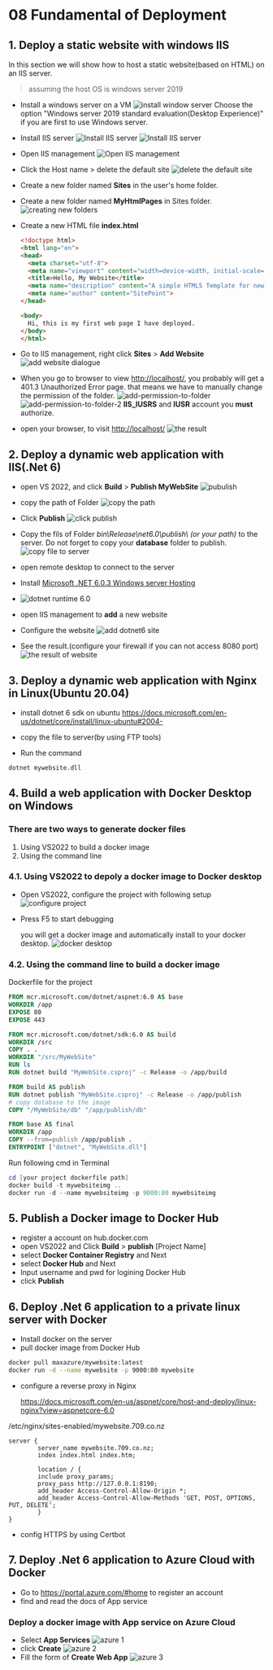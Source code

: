 # 08 Fundamental of Deployment

## 1. Deploy a static website with windows IIS

In this section we will show how to host a static website(based on HTML) on an IIS server.

> assuming the host OS is windows server 2019

- Install a windows server on a VM
  ![install window server](../pic/08_deployment/01-windows-server-installation.png)
  Choose the option "Windows server 2019 standard evaluation(Desktop Experience)" if you are first to use Windows server.

- Install IIS server
  ![Install IIS server](../pic/08_deployment/02-install-iis.png)
  ![Install IIS server](../pic/08_deployment/03-install-iis-1.png)

- Open IIS management
  ![Open IIS management](../pic/08_deployment/05-iis-manager.png)
- Click the Host name > delete the default site
  ![delete the default site](../pic/08_deployment/06-delete-all-sites.png)
- Create a new folder named **Sites** in the user's home folder.
- Create a new folder named **MyHtmlPages** in Sites folder.
  ![creating new folders](../pic/08_deployment/07-creating-new-folder.png)
- Create a new HTML file **index.html**
  
  ```html
  <!doctype html>
  <html lang="en">
  <head>
    <meta charset="utf-8">
    <meta name="viewport" content="width=device-width, initial-scale=1">
    <title>Hello, My Website</title>
    <meta name="description" content="A simple HTML5 Template for new projects.">
    <meta name="author" content="SitePoint">
  </head>

  <body>
    Hi, this is my first web page I have deployed.
  </body>
  </html>

  ```

- Go to IIS management, right click **Sites** > **Add Website**
  ![add website dialogue](../pic/08_deployment/09-add-website-dialogue.png)
- When you go to browser to view <http://localhost/>, you probably will get a 401.3 Unauthorized Error page. that means we have to manually change the permission of the folder.
  ![add-permission-to-folder](../pic/08_deployment/10-add-permission-1.png)
  ![add-permission-to-folder-2](../pic/08_deployment/11-add-permission-2.png)
  **IIS_IUSRS** and **IUSR** account you **must** authorize.
- open your browser, to visit <http://localhost/>
  ![the result](../pic/08_deployment/12-result.png)

## 2. Deploy a dynamic web application with IIS(.Net 6)

- open VS 2022, and click **Build** > **Publish MyWebSite**
  ![pubulish](../pic/08_deployment/13-publish.png)
- copy the path of Folder
  ![copy the path](../pic/08_deployment/14-copy-path-folder.png)
- Click **Publish**
  ![click publish](../pic/08_deployment/15-click-publish.png)
  
- Copy the fils of Folder *bin\Release\net6.0\publish\ (or your path)* to the server. Do not forget to copy your **database** folder to publish.
  ![copy file to server](../pic/08_deployment/16-mywebsit-folder-on-server.png)
- open remote desktop to connect to the server
- Install [Microsoft .NET 6.0.3 Windows server Hosting](https://dotnet.microsoft.com/en-us/download/dotnet/6.0)
- ![dotnet runtime 6.0](../pic/08_deployment/17-dowload-dotnet-6-runtime.png)
- open IIS management to **add** a new website
- Configure the website
  ![add dotnet6 site](../pic/08_deployment/18-add-dotnet6-site.png
  )
- See the result.(configure your firewall if you can not access 8080 port)
  ![the result of website](../pic/08_deployment/19-the-result.png)
  
## 3. Deploy a dynamic web application with Nginx in Linux(Ubuntu 20.04)

- install dotnet 6 sdk on ubuntu
  https://docs.microsoft.com/en-us/dotnet/core/install/linux-ubuntu#2004-
- copy the file to server(by using FTP tools) 

- Run the command

```bash
dotnet mywebsite.dll
``` 

## 4. Build a web application with Docker Desktop on Windows

### There are two ways to generate docker files

1. Using VS2022 to build a docker image
2. Using the command line

### 4.1. Using VS2022 to depoly a docker image to Docker desktop

- Open VS2022, configure the project with following setup
  ![configure project](../pic/08_deployment/20-configure-project.png)
- Press F5 to start debugging
  
  you will get a docker image and automatically install to your docker desktop.
  ![docker desktop](../pic/08_deployment/21-docker-desktop.png)

### 4.2. Using the command line to build a docker image

Dockerfile for the project

```dockerfile
FROM mcr.microsoft.com/dotnet/aspnet:6.0 AS base
WORKDIR /app
EXPOSE 80
EXPOSE 443

FROM mcr.microsoft.com/dotnet/sdk:6.0 AS build
WORKDIR /src
COPY . .
WORKDIR "/src/MyWebSite"
RUN ls
RUN dotnet build "MyWebSite.csproj" -c Release -o /app/build

FROM build AS publish
RUN dotnet publish "MyWebSite.csproj" -c Release -o /app/publish
# copy database to the image
COPY "/MyWebSite/db" "/app/publish/db"

FROM base AS final
WORKDIR /app
COPY --from=publish /app/publish .
ENTRYPOINT ["dotnet", "MyWebSite.dll"]
```

Run following cmd in Terminal

```powershell
cd [your project dockerfile path]
docker build -t mywebsiteimg ..
docker run -d --name mywebsiteimg -p 9000:80 mywebsiteimg
```

## 5. Publish  a Docker image to Docker Hub

- register a account on hub.docker.com
- open VS2022 and Click **Build** > **publish** [Project Name]
- select **Docker Container Registry** and Next
- select **Docker Hub** and Next
- Input username and pwd for logining Docker Hub
- click **Publish**

## 6. Deploy .Net 6 application  to a private linux server with Docker

- Install docker on the server
- pull docker image from Docker Hub

```bash
docker pull maxazure/mywebsite:latest
docker run -d --name mywebsite -p 9000:80 mywebsite
```

- configure a reverse proxy in Nginx
  
  <https://docs.microsoft.com/en-us/aspnet/core/host-and-deploy/linux-nginx?view=aspnetcore-6.0>

/etc/nginx/sites-enabled/mywebsite.709.co.nz

```nginx
server {
        server_name mywebsite.709.co.nz;
        index index.html index.htm;

        location / {
        include proxy_params;
        proxy_pass http://127.0.0.1:8190;
        add_header Access-Control-Allow-Origin *;
        add_header Access-Control-Allow-Methods 'GET, POST, OPTIONS, PUT, DELETE';
        }
}
```

- config HTTPS by using Certbot

## 7. Deploy .Net 6 application to Azure Cloud with Docker

- Go to https://portal.azure.com/#home to register an account
- find and read the docs of App service

### Deploy a docker image with App service on Azure Cloud

- Select **App Services**
  ![azure 1](../pic/08_deployment/41-azure1.png)
- click **Create**
  ![azure 2](../pic/08_deployment/42-azure2.png)
- Fill the form of **Create Web App**
  ![azure 3](../pic/08_deployment/43-azure3.png)
